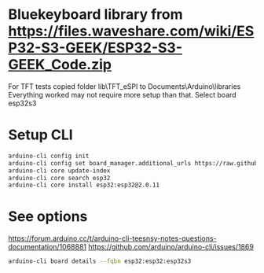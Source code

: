 # Bluekeyboard library from https://files.waveshare.com/wiki/ESP32-S3-GEEK/ESP32-S3-GEEK_Code.zip

For TFT tests copied folder lib\TFT_eSPI to Documents\Arduino\libraries
Everything worked may not require more setup than that.
Select board esp32s3

# Setup CLI
```bash
arduino-cli config init
arduino-cli config set board_manager.additional_urls https://raw.githubusercontent.com/espressif/arduino-esp32/gh-pages/package_esp32_index.json
arduino-cli core update-index
arduino-cli core search esp32
arduino-cli core install esp32:esp32@2.0.11
```

# See options
https://forum.arduino.cc/t/arduino-cli-teesnsy-notes-questions-documentation/1068881
https://github.com/arduino/arduino-cli/issues/1869

```bash
arduino-cli board details --fqbn esp32:esp32:esp32s3 
```
